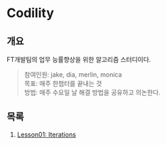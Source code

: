 # Codility

## 개요

FT개발팀의 업무 능률향상을 위한 알고리즘 스터디이다.

> 참여인원: jake, dia, merlin, monica   
> 목표: 매주 한챕터를 끝내는 것   
> 방법: 매주 수요일 날 해결 방법을 공유하고 의논한다.

## 목록

1. [Lesson01: Iterations](./Lesson01)